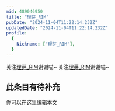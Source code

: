 ```yaml
---
mid: 489046950
title: "理芽_RIM"
pubDate: "2024-11-04T11:22:14.232Z"
updatedDate: "2024-11-04T11:22:14.232Z"
profile:
  {
    Nickname: ["理芽_RIM"],
  }
---
```


关注[理芽_RIM](https://space.bilibili.com/489046950)谢谢喵~ 关注[理芽_RIM](https://space.bilibili.com/489046950)谢谢喵~

## 此条目有待补充
你可以在[这里](https://github.com/Yuhanawa/VTuber.ICU-Content/edit/master/v/理芽_RIM/index.md)编辑本文
